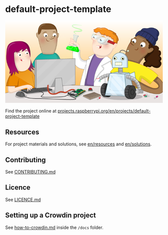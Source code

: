 # default-project-template

![default-project-template](banner.png)

Find the project online at [projects.raspberrypi.org/en/projects/default-project-template](https://projects.raspberrypi.org/en/projects/default-project-template)

## Resources
For project materials and solutions, see [en/resources](https://github.com/raspberrypilearning/default-project-template/tree/master/en/resources) and [en/solutions](https://github.com/raspberrypilearning/default-project-template/tree/master/en/solutions).

## Contributing
See [CONTRIBUTING.md](CONTRIBUTING.md)

## Licence
See [LICENCE.md](LICENCE.md)

## Setting up a Crowdin project

See [how-to-crowdin.md](CROWDIN.md) inside the `/docs` folder.
